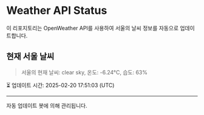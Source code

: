 
# Weather API Status

이 리포지토리는 OpenWeather API를 사용하여 서울의 날씨 정보를 자동으로 업데이트합니다.

## 현재 서울 날씨
> 서울의 현재 날씨: clear sky, 온도: -6.24°C, 습도: 63%

⏳ 업데이트 시간: 2025-02-20 17:51:03 (UTC)

---
자동 업데이트 봇에 의해 관리됩니다.
